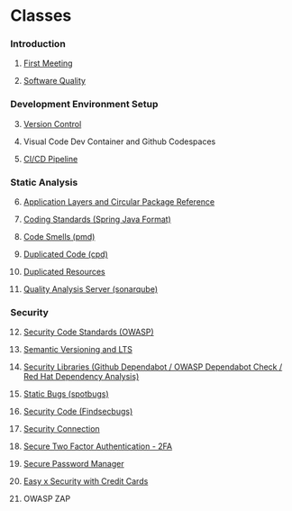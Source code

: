 Classes
====

### Introduction

1. [First Meeting](class/1-introduction/01-first-meeting.md)

2. [Software Quality](class/1-introduction/02-software-quality.md)

### Development Environment Setup 

3. [Version Control](class/2-development-environment-setup/03-version-control.md)

4. Visual Code Dev Container and Github Codespaces

5. [CI/CD Pipeline](class/2-development-environment-setup/05-pipeline.md)

### Static Analysis

6. [Application Layers and Circular Package Reference](class/3-static-analysis/06-application-layers.md)

7. [Coding Standards (Spring Java Format)](class/3-static-analysis/07-coding-standards.md)

8. [Code Smells (pmd)](class/3-static-analysis/08-code-smells.md)

9. [Duplicated Code (cpd)](class/3-static-analysis/09-duplicated-code.md) 

10. [Duplicated Resources](class/3-static-analysis/10-duplicated-resources.md)

11. [Quality Analysis Server (sonarqube)](class/3-static-analysis/11-quality-analysis-server.md)

### Security

12. [Security Code Standards (OWASP)](class/4-security/12-owasp.md)

13. [Semantic Versioning and LTS](class/4-security/13-semantic-versioning-lts.md)

14. [Security Libraries (Github Dependabot / OWASP Dependabot Check / Red Hat Dependency Analysis)](class/4-security/14-security-libraries.md)

15. [Static Bugs (spotbugs)](class/4-security/15-static-bugs.md)

16. [Security Code (Findsecbugs)](class/4-security/16-security-code.md)

17. [Security Connection](class/4-security/17-security-connection.md)

18. [Secure Two Factor Authentication - 2FA](class/4-security/18-security-2FA.md)

19. [Secure Password Manager](class/4-security/19-security-password-manager.md)

20. [Easy x Security with Credit Cards](class/4-security/20-easy-security-credit-card.md)

21. OWASP ZAP
